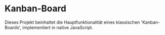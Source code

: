 # Kanban-Board

Dieses Projekt beinhaltet die Hauptfunktionalität eines klassischen 'Kanban-Boards', implementiert in native JavaScript.
